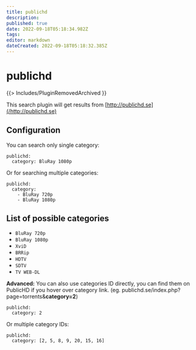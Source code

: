 ```yaml
---
title: publichd
description: 
published: true
date: 2022-09-18T05:18:34.982Z
tags: 
editor: markdown
dateCreated: 2022-09-18T05:18:32.385Z
---
```


# publichd
{{> Includes/PluginRemovedArchived }}

This search plugin will get results from [http://publichd.se](/http://publichd.se)

## Configuration
You can search only single category:
```
publichd: 
  category: BluRay 1080p
```

Or for searching multiple categories:
```
publichd: 
  category:
    - BluRay 720p
    - BluRay 1080p
```

## List of possible categories
* `BluRay 720p`
* `BluRay 1080p`
* `XviD`
* `BRRip`
* `HDTV`
* `SDTV`
* `TV WEB-DL`

**Advanced:** You can also use categories ID directly, you can find them on PublicHD if you hover over category link. (eg. publichd.se/index.php?page=torrents&**category=2**)
```
publichd: 
  category: 2
```
Or multiple category IDs:
```
publichd: 
  category: [2, 5, 8, 9, 20, 15, 16]
```